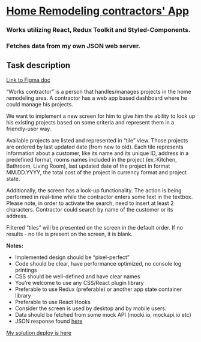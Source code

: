 # [Home Remodeling contractors' App](https://paulsorkin.github.io/homaze-test-task/)

### Works utilizing React, Redux Toolkit and Styled-Components.
### Fetches data from my own JSON web server.

## Task description
[Link to Figma doc](https://www.figma.com/file/0oxgD8jvXjIsG4t0h7NGFc/Homaze---Development-(Copy)?node-id=4404%3A2314&t=wLdQ4ppTI5gZ3qAC-1)

“Works contractor” is a person that handles/manages projects in the home remodeling area. A contractor has a web app based dashboard where he could manage his projects.

We want to implement a new screen for him to give him the ability to look up his existing projects based on some criteria and represent them in a friendly-user way.

Available projects are listed and represented in “tile” view. Those projects are ordered by last updated date (from new to old). Each tile represents information about a customer, like its name and its unique ID, address in a predefined format, rooms names included in the project (ex.:Kitchen, Bathroom, Living Room), last updated date of the project in format MM.DD.YYYY, the total cost of the project in currency format and project state.

Additionally, the screen has a look-up functionality. The action is being performed in real-time while the contractor enters some text in the textbox. Please note, in order to activate the search, need to insert at least 2 characters. Contractor could search by name of the customer or its address.

Filtered “tiles” will be presented on the screen in the default order. If no results - no tile is present on the screen, it is blank.

**Notes:**

*	Implemented design should be “pixel-perfect”
*	Code should be clear, have performance optimized, no console log printings
*	CSS should be well-defined and have clear names
*	You’re welcome to use any CSS/React plugin library
*	Preferable to use Redux (preferable) or another app state container library
*	Preferable to use React Hooks
*	Consider the screen is used by desktop and by mobile users.
*	Data should be fetched from some mock API (mocki.io, mockapi.io etc)
*	JSON response found [here](https://codebeautify.org/jsonviewer/y232b92c2)


[My solution deploy is here](https://paulsorkin.github.io/homaze-test-task/)
